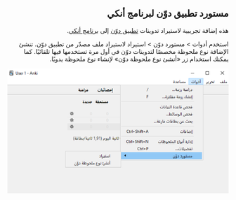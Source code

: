 <div dir="rtl">

## مستورد تطبيق دوّن لبرنامج أنكي

هذه إضافة تجريبية لاستيراد تدوينات [تطبيق دوّن](https://twitter.com/dawwenapp/) إلى [برنامج أنكي](https://apps.ankiweb.net/).


استخدم أدوات > مستورد دوّن > استيراد لاستيراد ملف مصدّر من تطبيق دوّن.
تنشئ الإضافة نوع ملحوظة مخصصًا لتدوينات دوّن في أول مرة تستخدمها فيها تلقائيًا.
كما يمكنك استخدام زر «أنشئ نوع ملحوظة دوّن» لإنشاء نوع ملحوظة يدويًا.

![shot1.png](shot1.png)

</div>
